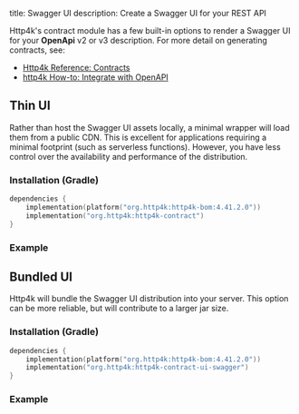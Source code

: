 title: Swagger UI
description: Create a Swagger UI for your REST API

Http4k's contract module has a few built-in options to render a Swagger UI for your **OpenApi** v2 or v3 description.
For more detail on generating contracts, see:

- [Http4k Reference: Contracts](/guide/reference/contracts)
- [http4k How-to: Integrate with OpenAPI](/guide/howto/integrate_with_openapi)

## Thin UI

Rather than host the Swagger UI assets locally, a minimal wrapper will load them from a public CDN.
This is excellent for applications requiring a minimal footprint (such as serverless functions).
However, you have less control over the availability and performance of the distribution.

### Installation (Gradle)

```kotlin
dependencies {
    implementation(platform("org.http4k:http4k-bom:4.41.2.0"))
    implementation("org.http4k:http4k-contract")
}
```

### Example [<img class="octocat"/>](https://github.com/http4k/http4k/blob/master/src/docs/guide/howto/create_a_swagger_ui/example.kt)

<script src="https://gist-it.appspot.com/https://github.com/http4k/http4k/blob/master/src/docs/guide/howto/create_a_swagger_ui/example.kt"></script>

## Bundled UI

Http4k will bundle the Swagger UI distribution into your server.
This option can be more reliable, but will contribute to a larger jar size.

### Installation (Gradle)

```kotlin
dependencies {
    implementation(platform("org.http4k:http4k-bom:4.41.2.0"))
    implementation("org.http4k:http4k-contract-ui-swagger")
}
```

### Example [<img class="octocat"/>](https://github.com/http4k/http4k/blob/master/src/docs/guide/howto/create_a_swagger_ui/webjarExample.kt)

<script src="https://gist-it.appspot.com/https://github.com/http4k/http4k/blob/master/src/docs/guide/howto/create_a_swagger_ui/webjarExample.kt"></script>
